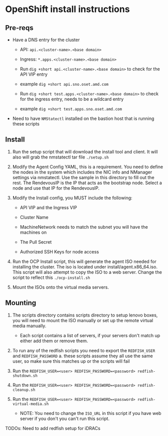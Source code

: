 # OpenShift install instructions

## Pre-reqs

- Have a DNS entry for the cluster 

  - API: `api.<cluster-name>.<base domain>`

  - Ingress: `*.apps.<cluster-name>.<base domain>`

  - Run `dig +short api.<cluster-name>.<base domain>` to check for the API VIP entry

  - example `dig +short api.sno.oset.amd.com`

  - Run `dig +short test.apps.<cluster-name>.<base domain>` to check for the ingress entry, needs to be a wildcard entry

  - example `dig +short test.apps.sno.oset.amd.com`

- Need to have `NMStatectl` installed on the bastion host that is running these scripts

## Install

1. Run the setup script that will download the install tool and client. It will also will grab the nmstatectl tar file
   `./setup.sh`

2. Modify the Agent Config YAML, this is a requirement. You need to define the nodes in the system which includes the NIC info and NManager settings via nmstatectl. Use the sample in this directory to fill out the rest. The RendevousIP is the IP that acts as the bootstrap node. Select a node and use that IP for the RendevousIP.

3. Modify the Install config, you MUST include the following:
  
    - API VIP and the Ingress VIP
  
    - Cluster Name
  
    - MachineNetwork needs to match the subnet you will have the machines on
  
    - The Pull Secret
  
    - Authorized SSH Keys for node access

3. Run the OCP Install script, this will generate the agent ISO needed for installing the cluster. The iso is located under install/agent.x86_64.iso. This script will also attempt to copy the ISO to a web server. Change the script to reflect this
  `./ocp-install.sh`

4. Mount the ISOs onto the virtual media servers.

## Mounting

1. The scripts directory contains scripts directory to setup lenovo boxes, you will need to mount the ISO manually or set up the remote virtual media manually.
    - Each script contains a list of servers, if your servers don't match up either add them or remove them.

2. To run any of the redfish scripts you need to export the `REDFISH_USER` and `REDFISH_PASSWORD`
    a. these scripts assume they all use the same user, so make sure this matches up or the scripts will fail

3. Run the `REDFISH_USER=<user> REDFISH_PASSWORD=<password> redfish-shutdown.sh`

4. Run the `REDFISH_USER=<user> REDFISH_PASSWORD=<password> redfish-cleanup.sh`

5. Run the `REDFISH_USER=<user> REDFISH_PASSWORD=<password> redfish-virtual-media.sh`
    - NOTE: You need to change the `ISO_URL` in this script if you have web server if you don't you can't run this script.

TODOs: Need to add redfish setup for iDRACs
